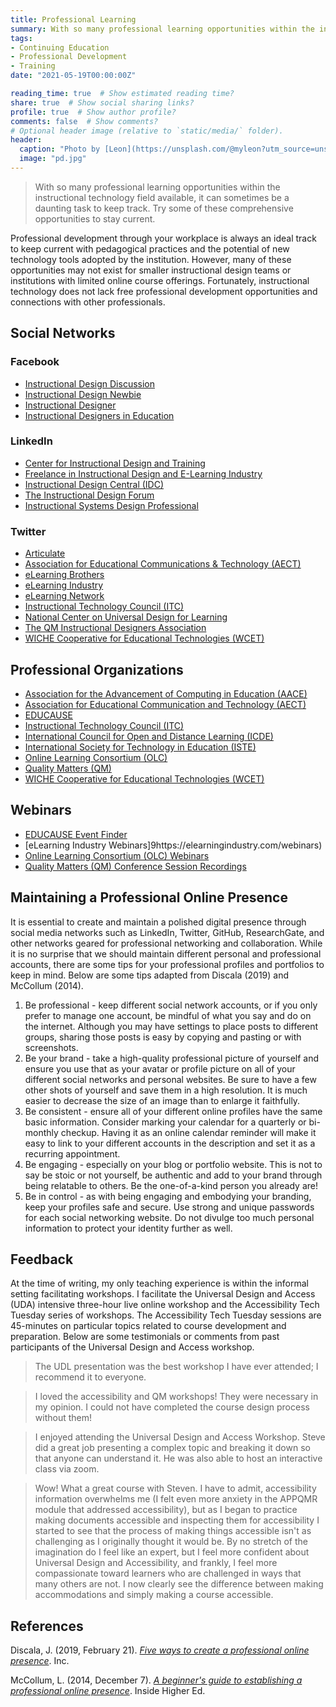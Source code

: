 ```yaml
---
title: Professional Learning
summary: With so many professional learning opportunities within the instructional technology field available, it can sometimes be a daunting task to keep track. Try some of these comprehensive opportunities to stay current.
tags:
- Continuing Education
- Professional Development
- Training
date: "2021-05-19T00:00:00Z"

reading_time: true  # Show estimated reading time?
share: true  # Show social sharing links?
profile: true  # Show author profile?
comments: false  # Show comments?
# Optional header image (relative to `static/media/` folder).
header:
  caption: "Photo by [Leon](https://unsplash.com/@myleon?utm_source=unsplash&amp;utm_medium=referral&amp;utm_content=creditCopyText) on [Unsplash](https://unsplash.com/s/photos/training?utm_source=unsplash&amp;utm_medium=referral&amp;utm_content=creditCopyText)"
  image: "pd.jpg"
---
```


> With so many professional learning opportunities within the instructional technology field available, it can sometimes be a daunting task to keep track. Try some of these comprehensive opportunities to stay current.

Professional development through your workplace is always an ideal track to keep current with pedagogical practices and the potential of new technology tools adopted by the institution. However, many of these opportunities may not exist for smaller instructional design teams or institutions with limited online course offerings. Fortunately, instructional technology does not lack free professional development opportunities and connections with other professionals.

## Social Networks

### Facebook

* [Instructional Design Discussion](https://www.facebook.com/groups/InstructionalDesignDiscussion/)
* [Instructional Design Newbie](https://www.facebook.com/groups/idnewb/)
* [Instructional Designer](https://www.facebook.com/groups/idesigner/)
* [Instructional Designers in Education](https://www.facebook.com/groups/1526889350715555/)

### LinkedIn

* [Center for Instructional Design and Training](https://www.linkedin.com/groups/3964831/)
* [Freelance in Instructional Design and E-Learning Industry](https://www.linkedin.com/groups/3638251/)
* [Instructional Design Central (IDC)](https://www.linkedin.com/groups/2672881/)
* [The Instructional Design Forum](https://www.linkedin.com/groups/1988597/)
* [Instructional Systems Design Professional](https://www.linkedin.com/groups/156321/)

### Twitter

* [Articulate](https://twitter.com/Articulate)
* [Association for Educational Communications & Technology (AECT)](https://twitter.com/AECT)
* [eLearning Brothers](https://twitter.com/eLearningBros)
* [eLearning Industry](https://twitter.com/elearnindustry)
* [eLearning Network](https://twitter.com/elearningnetwk)
* [Instructional Technology Council (ITC)](https://twitter.com/ITCeLearning)
* [National Center on Universal Design for Learning](https://twitter.com/udl_center)
* [The QM Instructional Designers Association](https://twitter.com/theqmida)
* [WICHE Cooperative for Educational Technologies (WCET)](https://twitter.com/wcet_info)

## Professional Organizations

* [Association for the Advancement of Computing in Education (AACE)](https://www.aace.org/)
* [Association for Educational Communication and Technology (AECT)](https://www.aect.org/)
* [EDUCAUSE](https://www.educause.edu/)
* [Instructional Technology Council (ITC)](https://www.itcnetwork.org/)
* [International Council for Open and Distance Learning (ICDE)](https://www.icde.org/)
* [International Society for Technology in Education (ISTE)](https://www.iste.org/)
* [Online Learning Consortium (OLC)](https://onlinelearningconsortium.org/)
* [Quality Matters (QM)](https://www.qualitymatters.org/)
* [WICHE Cooperative for Educational Technologies (WCET)](https://wcet.wiche.edu/)

## Webinars

* [EDUCAUSE Event Finder](https://events.educause.edu/event-finder)
* [eLearning Industry Webinars]9https://elearningindustry.com/webinars)
* [Online Learning Consortium (OLC) Webinars](https://onlinelearningconsortium.org/learn/webinars/)
* [Quality Matters (QM) Conference Session Recordings](https://www.qualitymatters.org/events/webcasting-recordings)

## Maintaining a Professional Online Presence

It is essential to create and maintain a polished digital presence through social media networks such as LinkedIn, Twitter, GitHub, ResearchGate, and other networks geared for professional networking and collaboration. While it is no surprise that we should maintain different personal and professional accounts, there are some tips for your professional profiles and portfolios to keep in mind. Below are some tips adapted from Discala (2019) and McCollum (2014).

1. Be professional - keep different social network accounts, or if you only prefer to manage one account, be mindful of what you say and do on the internet. Although you may have settings to place posts to different groups, sharing those posts is easy by copying and pasting or with screenshots.
2. Be your brand - take a high-quality professional picture of yourself and ensure you use that as your avatar or profile picture on all of your different social networks and personal websites. Be sure to have a few other shots of yourself and save them in a high resolution. It is much easier to decrease the size of an image than to enlarge it faithfully.
3. Be consistent - ensure all of your different online profiles have the same basic information. Consider marking your calendar for a quarterly or bi-monthly checkup. Having it as an online calendar reminder will make it easy to link to your different accounts in the description and set it as a recurring appointment.
4. Be engaging - especially on your blog or portfolio website. This is not to say be stoic or not yourself, be authentic and add to your brand through being relatable to others. Be the one-of-a-kind person you already are!
5. Be in control - as with being engaging and embodying your branding, keep your profiles safe and secure. Use strong and unique passwords for each social networking website. Do not divulge too much personal information to protect your identity further as well.

## Feedback

At the time of writing, my only teaching experience is within the informal setting facilitating workshops. I facilitate the Universal Design and Access (UDA) intensive three-hour live online workshop and the Accessibility Tech Tuesday series of workshops. The Accessibility Tech Tuesday sessions are 45-minutes on particular topics related to course development and preparation. Below are some testimonials or comments from past participants of the Universal Design and Access workshop.

> The UDL presentation was the best workshop I have ever attended; I recommend it to everyone.

> I loved the accessibility and QM workshops! They were necessary in my opinion. I could not have completed the course design process without them!

> I enjoyed attending the Universal Design and Access Workshop. Steve did a great job presenting a complex topic and breaking it down so that anyone can understand it. He was also able to host an interactive class via zoom.

> Wow! What a great course with Steven.  I have to admit, accessibility information overwhelms me (I felt even more anxiety in the APPQMR module that addressed accessibility), but as I began to practice making documents accessible and inspecting them for accessibility I started to see that the process of making things accessible isn't as challenging as I originally thought it would be. By no stretch of the imagination do I feel like an expert, but I feel more confident about Universal Design and Accessibility, and frankly, I feel more compassionate toward learners who are challenged in ways that many others are not. I now clearly see the difference between making accommodations and simply making a course accessible.

## References

Discala, J. (2019, February 21). *[Five ways to create a professional online presence](https://www.inc.com/john-discala/5-ways-to-create-a-professional-online-presence.html)*. Inc.

McCollum, L. (2014, December 7). *[A beginner's guide to establishing a professional online presence](https://www.insidehighered.com/blogs/gradhacker/beginner%E2%80%99s-guide-establishing-professional-online-presence)*. Inside Higher Ed.
